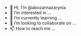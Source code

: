 - 👋 Hi, I’m @abozarnazarynia
- 👀 I’m interested in ...
- 🌱 I’m currently learning ...
- 💞️ I’m looking to collaborate on ...
- 📫 How to reach me ...

<!---
abozarnazarynia/abozarnazarynia is a ✨ special ✨ repository because its `README.md` (this file) appears on your GitHub profile.
You can click the Preview link to take a look at your changes.
--->
